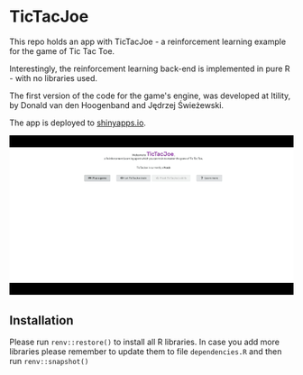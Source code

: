 # TicTacJoe
This repo holds an app with TicTacJoe - a reinforcement learning example for the game of Tic Tac Toe.

Interestingly, the reinforcement learning back-end is implemented in pure R - with no libraries used.

The first version of the code for the game's engine, was developed at Itility, by Donald van den Hoogenband and Jędrzej Świeżewski.

The app is deployed to [shinyapps.io](https://swiezew.shinyapps.io/tictacjoe/).

![TicTacJoe in action!](https://github.com/Appsilon/TicTacJoe/blob/main/misc/TTJ.gif)

## Installation

Please run `renv::restore()` to install all R libraries. In case you add more libraries
please remember to update them to file `dependencies.R` and then run `renv::snapshot()`

